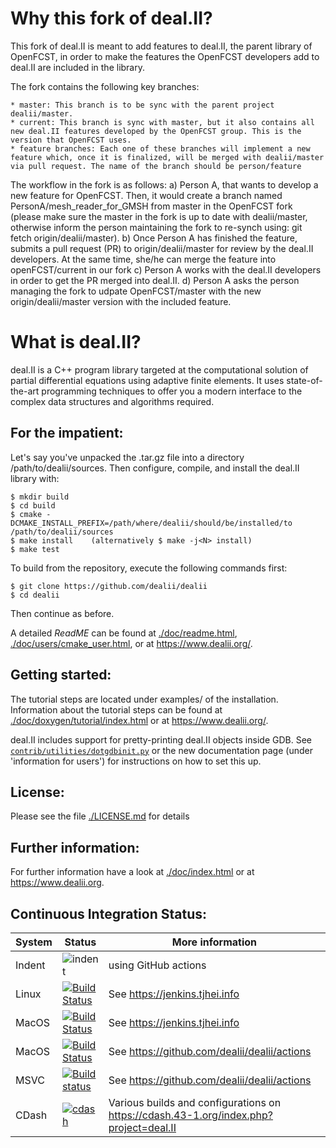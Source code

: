 Why this fork of deal.II?
=========================

This fork of deal.II is meant to add features to deal.II, the parent library of OpenFCST, in order to make the features the OpenFCST developers add to deal.II are included in the library.

The fork contains the following key branches:

    * master: This branch is to be sync with the parent project dealii/master.
    * current: This branch is sync with master, but it also contains all new deal.II features developed by the OpenFCST group. This is the version that OpenFCST uses.
    * feature branches: Each one of these branches will implement a new feature which, once it is finalized, will be merged with dealii/master via pull request. The name of the branch should be person/feature

The workflow in the fork is as follows:
a) Person A, that wants to develop a new feature for OpenFCST. Then, it would create a branch named PersonA/mesh_reader_for_GMSH from master in the OpenFCST fork (please make sure the master in the fork is up to date with dealii/master, otherwise inform the person maintaining the fork to re-synch using: git fetch origin/dealii/master).
b) Once Person A has finished the feature, submits a pull request (PR) to origin/dealii/master for review by the deal.II developers. At the same time, she/he can merge the feature into openFCST/current in our fork
c) Person A works with the deal.II developers in order to get the PR merged into deal.II.
d) Person A asks the person managing the fork to udpate OpenFCST/master with the new origin/dealii/master version with the included feature.


What is deal.II?
================

deal.II is a C++ program library targeted at the computational solution
of partial differential equations using adaptive finite elements. It uses
state-of-the-art programming techniques to offer you a modern interface
to the complex data structures and algorithms required.

For the impatient:
------------------

Let's say you've unpacked the .tar.gz file into a directory /path/to/dealii/sources. 
Then configure, compile, and install the deal.II library with:

    $ mkdir build
    $ cd build
    $ cmake -DCMAKE_INSTALL_PREFIX=/path/where/dealii/should/be/installed/to /path/to/dealii/sources
    $ make install    (alternatively $ make -j<N> install)
    $ make test

To build from the repository, execute the following commands first:

    $ git clone https://github.com/dealii/dealii
    $ cd dealii

Then continue as before.

A detailed *ReadME* can be found at [./doc/readme.html](https://dealii.org/developer/readme.html),
[./doc/users/cmake_user.html](https://dealii.org/developer/users/cmake_user.html),
or at https://www.dealii.org/.

Getting started:
----------------

The tutorial steps are located under examples/ of the installation.
Information about the tutorial steps can be found at
[./doc/doxygen/tutorial/index.html](https://dealii.org/developer/doxygen/deal.II/Tutorial.html)
or at https://www.dealii.org/.

deal.II includes support for pretty-printing deal.II objects inside GDB.
See [`contrib/utilities/dotgdbinit.py`](contrib/utilities/dotgdbinit.py) or
the new documentation page (under 'information for users') for instructions
on how to set this up.

License:
--------

Please see the file [./LICENSE.md](LICENSE.md) for details

Further information:
--------------------

For further information have a look at
[./doc/index.html](https://dealii.org/developer/index.html) or at
https://www.dealii.org.

Continuous Integration Status:
------------------------

| System | Status | More information |
| --- | --- | --- |
| Indent | ![indent](https://github.com/dealii/dealii/workflows/indent/badge.svg) | using GitHub actions |
| Linux | [![Build Status](https://jenkins.tjhei.info/job/dealii/job/master/badge/icon)](https://jenkins.tjhei.info/job/dealii/job/master/) | See https://jenkins.tjhei.info |
| MacOS | [![Build Status](https://jenkins.tjhei.info/job/dealii-OSX/job/master/badge/icon)](https://jenkins.tjhei.info/job/dealii-OSX/job/master/) | See https://jenkins.tjhei.info |
| MacOS | [![Build Status](https://github.com/dealii/dealii/workflows/github-CI/badge.svg)](https://github.com/dealii/dealii/actions?query=workflow%3Agithub-CI) | See https://github.com/dealii/dealii/actions |
| MSVC | [![Build status](https://github.com/dealii/dealii/workflows/github-windows/badge.svg)](https://github.com/dealii/dealii/actions?query=workflow%3Agithub-windows) | See https://github.com/dealii/dealii/actions |
| CDash | [![cdash](https://img.shields.io/website?down_color=lightgrey&down_message=offline&label=CDash&up_color=green&up_message=up&url=https%3A%2F%2Fcdash.43-1.org%2Findex.php%3Fproject%3Ddeal.II)](https://cdash.43-1.org/index.php?project=deal.II) | Various builds and configurations on https://cdash.43-1.org/index.php?project=deal.II |

